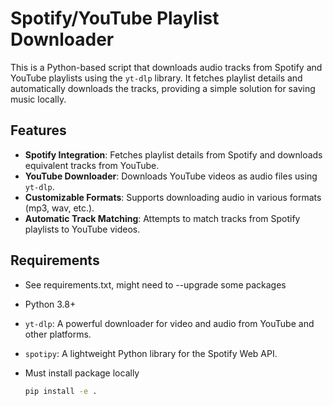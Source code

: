 # Spotify/YouTube Playlist Downloader

This is a Python-based script that downloads audio tracks from Spotify and YouTube playlists using the `yt-dlp` library. It fetches playlist details and automatically downloads the tracks, providing a simple solution for saving music locally.

## Features

- **Spotify Integration**: Fetches playlist details from Spotify and downloads equivalent tracks from YouTube.
- **YouTube Downloader**: Downloads YouTube videos as audio files using `yt-dlp`.
- **Customizable Formats**: Supports downloading audio in various formats (mp3, wav, etc.).
- **Automatic Track Matching**: Attempts to match tracks from Spotify playlists to YouTube videos.

## Requirements

- See requirements.txt, might need to --upgrade some packages
- Python 3.8+
- `yt-dlp`: A powerful downloader for video and audio from YouTube and other platforms.
- `spotipy`: A lightweight Python library for the Spotify Web API.

- Must install package locally
  ```bash
  pip install -e .
  ```
